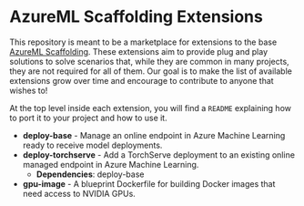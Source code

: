# AzureML Scaffolding Extensions

This repository is meant to be a marketplace for extensions to the base
[AzureML Scaffolding](https://github.com/bepuca/azureml-scaffolding). These extensions aim to
provide plug and play solutions to solve scenarios that, while they are common in many projects,
they are not required for all of them. Our goal is to make the list of available extensions grow
over time and encourage to contribute to anyone that wishes to!

At the top level inside each extension, you will find a `README` explaining how to port it to
your project and how to use it.

- **deploy-base** - Manage an online endpoint in Azure Machine Learning ready to receive model
    deployments.
- **deploy-torchserve** - Add a TorchServe deployment to an existing online managed endpoint in
    Azure Machine Learning.
    - **Dependencies**: deploy-base
- **gpu-image** - A blueprint Dockerfile for building Docker images that need access to NVIDIA GPUs.